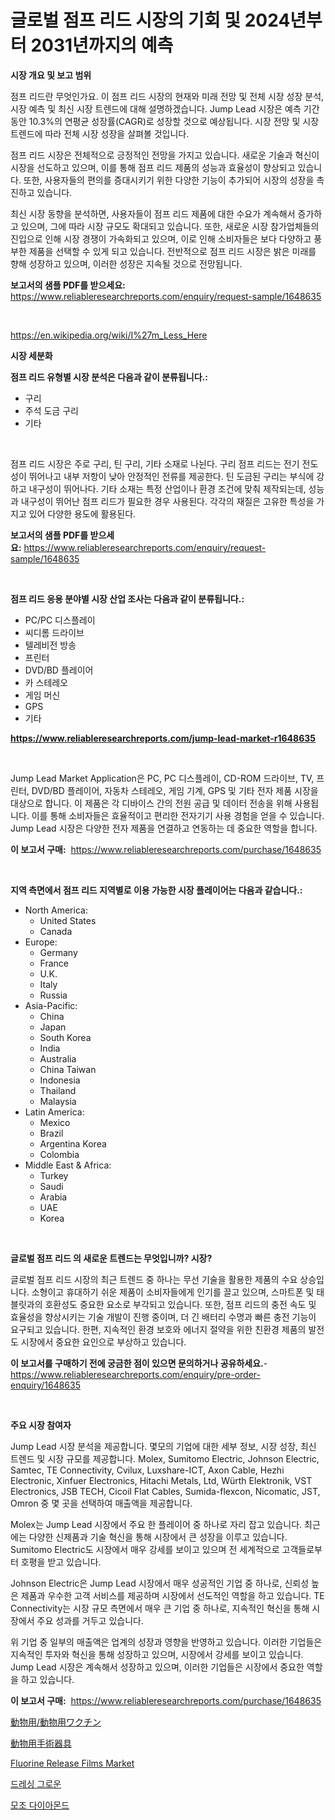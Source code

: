 <p><h1>글로벌 점프 리드 시장의 기회 및 2024년부터 2031년까지의 예측</h1></p><p><strong>시장 개요 및 보고 범위</strong></p>
<p><p>점프 리드란 무엇인가요. 이 점프 리드 시장의 현재와 미래 전망 및 전체 시장 성장 분석, 시장 예측 및 최신 시장 트렌드에 대해 설명하겠습니다. Jump Lead 시장은 예측 기간 동안 10.3%의 연평균 성장률(CAGR)로 성장할 것으로 예상됩니다. 시장 전망 및 시장 트렌드에 따라 전체 시장 성장을 살펴볼 것입니다.</p><p>점프 리드 시장은 전체적으로 긍정적인 전망을 가지고 있습니다. 새로운 기술과 혁신이 시장을 선도하고 있으며, 이를 통해 점프 리드 제품의 성능과 효율성이 향상되고 있습니다. 또한, 사용자들의 편의를 증대시키기 위한 다양한 기능이 추가되어 시장의 성장을 촉진하고 있습니다.</p><p>최신 시장 동향을 분석하면, 사용자들이 점프 리드 제품에 대한 수요가 계속해서 증가하고 있으며, 그에 따라 시장 규모도 확대되고 있습니다. 또한, 새로운 시장 참가업체들의 진입으로 인해 시장 경쟁이 가속화되고 있으며, 이로 인해 소비자들은 보다 다양하고 풍부한 제품을 선택할 수 있게 되고 있습니다. 전반적으로 점프 리드 시장은 밝은 미래를 향해 성장하고 있으며, 이러한 성장은 지속될 것으로 전망됩니다.</p></p>
<p><strong>보고서의 샘플 PDF를 받으세요:</strong> <a href="https://www.reliableresearchreports.com/enquiry/request-sample/1648635">https://www.reliableresearchreports.com/enquiry/request-sample/1648635</a></p>
<p>&nbsp;</p>
<p><a href="https://en.wikipedia.org/wiki/I%27m_Less_Here">https://en.wikipedia.org/wiki/I%27m_Less_Here</a></p>
<p><strong>시장 세분화</strong></p>
<p><strong>점프 리드 유형별 시장 분석은 다음과 같이 분류됩니다.:</strong></p>
<p><ul><li>구리</li><li>주석 도금 구리</li><li>기타</li></ul></p>
<p>&nbsp;</p>
<p><p>점프 리드 시장은 주로 구리, 틴 구리, 기타 소재로 나뉜다. 구리 점프 리드는 전기 전도성이 뛰어나고 내부 저항이 낮아 안정적인 전류를 제공한다. 틴 도금된 구리는 부식에 강하고 내구성이 뛰어나다. 기타 소재는 특정 산업이나 환경 조건에 맞춰 제작되는데, 성능과 내구성이 뛰어난 점프 리드가 필요한 경우 사용된다. 각각의 재질은 고유한 특성을 가지고 있어 다양한 용도에 활용된다.</p></p>
<p><strong>보고서의 샘플 PDF를 받으세요:</strong>&nbsp;<a href="https://www.reliableresearchreports.com/enquiry/request-sample/1648635">https://www.reliableresearchreports.com/enquiry/request-sample/1648635</a></p>
<p>&nbsp;</p>
<p><strong> 점프 리드 응용 분야별 시장 산업 조사는 다음과 같이 분류됩니다.:</strong></p>
<p><ul><li>PC/PC 디스플레이</li><li>씨디롬 드라이브</li><li>텔레비전 방송</li><li>프린터</li><li>DVD/BD 플레이어</li><li>카 스테레오</li><li>게임 머신</li><li>GPS</li><li>기타</li></ul></p>
<p><strong><a href="https://www.reliableresearchreports.com/jump-lead-market-r1648635">https://www.reliableresearchreports.com/jump-lead-market-r1648635</a></strong></p>
<p>&nbsp;</p>
<p><p>Jump Lead Market Application은 PC, PC 디스플레이, CD-ROM 드라이브, TV, 프린터, DVD/BD 플레이어, 자동차 스테레오, 게임 기계, GPS 및 기타 전자 제품 시장을 대상으로 합니다. 이 제품은 각 디바이스 간의 전원 공급 및 데이터 전송을 위해 사용됩니다. 이를 통해 소비자들은 효율적이고 편리한 전자기기 사용 경험을 얻을 수 있습니다. Jump Lead 시장은 다양한 전자 제품을 연결하고 연동하는 데 중요한 역할을 합니다.</p></p>
<p><strong>이 보고서 구매:</strong>&nbsp; <a href="https://www.reliableresearchreports.com/purchase/1648635">https://www.reliableresearchreports.com/purchase/1648635</a></p>
<p>&nbsp;</p>
<p><strong>지역 측면에서 점프 리드 지역별로 이용 가능한 시장 플레이어는 다음과 같습니다.:</strong></p>
<p><ul>
    <li>
        North America:
        <ul>
            <li>United States</li>
            <li>Canada</li>
        </ul>
    </li>
    <li>
        Europe:
        <ul>
            <li>Germany</li>
            <li>France</li>
            <li>U.K.</li>
            <li>Italy</li>
            <li>Russia</li>
        </ul>
    </li>
    <li>
        Asia-Pacific:
        <ul>
            <li>China</li>
            <li>Japan</li>
            <li>South Korea</li>
            <li>India</li>
            <li>Australia</li>
            <li>China Taiwan</li>
            <li>Indonesia</li>
            <li>Thailand</li>
            <li>Malaysia</li>
        </ul>
    </li>
    <li>
        Latin America:
        <ul>
            <li>Mexico</li>
            <li>Brazil</li>
            <li>Argentina Korea</li>
            <li>Colombia</li>
        </ul>
    </li>
    <li>
        Middle East & Africa:
        <ul>
            <li>Turkey</li>
            <li>Saudi</li>
            <li>Arabia</li>
            <li>UAE</li>
            <li>Korea</li>
        </ul>
    </li>
    </ul></p>
<p>&nbsp;</p>
<p><strong>글로벌 점프 리드 의 새로운 트렌드는 무엇입니까? 시장?</strong></p>
<p><p>글로벌 점프 리드 시장의 최근 트렌드 중 하나는 무선 기술을 활용한 제품의 수요 상승입니다. 소형이고 휴대하기 쉬운 제품이 소비자들에게 인기를 끌고 있으며, 스마트폰 및 태블릿과의 호환성도 중요한 요소로 부각되고 있습니다. 또한, 점프 리드의 충전 속도 및 효율성을 향상시키는 기술 개발이 진행 중이며, 더 긴 배터리 수명과 빠른 충전 기능이 요구되고 있습니다. 한편, 지속적인 환경 보호와 에너지 절약을 위한 친환경 제품의 발전도 시장에서 중요한 요인으로 부상하고 있습니다.</p></p>
<p><strong>이 보고서를 구매하기 전에 궁금한 점이 있으면 문의하거나 공유하세요.</strong>- <a href="https://www.reliableresearchreports.com/enquiry/pre-order-enquiry/1648635">https://www.reliableresearchreports.com/enquiry/pre-order-enquiry/1648635</a></p>
<p>&nbsp;</p>
<p><strong>주요 시장 참여자</strong></p>
<p><p>Jump Lead 시장 분석을 제공합니다. 몇모의 기업에 대한 세부 정보, 시장 성장, 최신 트렌드 및 시장 규모를 제공합니다. Molex, Sumitomo Electric, Johnson Electric, Samtec, TE Connectivity, Cvilux, Luxshare-ICT, Axon Cable, Hezhi Electronic, Xinfuer Electronics, Hitachi Metals, Ltd, Würth Elektronik, VST Electronics, JSB TECH, Cicoil Flat Cables, Sumida-flexcon, Nicomatic, JST, Omron 중 몇 곳을 선택하여 매출액을 제공합니다.</p><p>Molex는 Jump Lead 시장에서 주요 한 플레이어 중 하나로 자리 잡고 있습니다. 최근에는 다양한 신제품과 기술 혁신을 통해 시장에서 큰 성장을 이루고 있습니다. Sumitomo Electric도 시장에서 매우 강세를 보이고 있으며 전 세계적으로 고객들로부터 호평을 받고 있습니다.</p><p>Johnson Electric은 Jump Lead 시장에서 매우 성공적인 기업 중 하나로, 신뢰성 높은 제품과 우수한 고객 서비스를 제공하며 시장에서 선도적인 역할을 하고 있습니다. TE Connectivity는 시장 규모 측면에서 매우 큰 기업 중 하나로, 지속적인 혁신을 통해 시장에서 주요 성과를 거두고 있습니다.</p><p>위 기업 중 일부의 매출액은 업계의 성장과 영향을 반영하고 있습니다. 이러한 기업들은 지속적인 투자와 혁신을 통해 성장하고 있으며, 시장에서 강세를 보이고 있습니다. Jump Lead 시장은 계속해서 성장하고 있으며, 이러한 기업들은 시장에서 중요한 역할을 하고 있습니다.</p></p>
<p><strong>이 보고서 구매:</strong>&nbsp;&nbsp;<a href="https://www.reliableresearchreports.com/purchase/1648635">https://www.reliableresearchreports.com/purchase/1648635</a></p>
<p><p><a href="https://github.com/RandallRunte2023/Market-Research-Report-List-2/blob/main/447955520750.md">動物用/動物用ワクチン</a></p><p><a href="https://github.com/TerrellConn/Market-Research-Report-List-2/blob/main/782365020749.md">動物用手術器具</a></p><p><a href="https://github.com/mancsybtousav/Market-Research-Report-List-3/blob/main/fluorine-release-films-market.md">Fluorine Release Films Market</a></p><p><a href="https://github.com/LuckeyCorbin/Market-Research-Report-List-2/blob/main/202642728280.md">드레싱 그로운</a></p><p><a href="https://github.com/shampaakter36/Market-Research-Report-List-2/blob/main/391100228279.md">모조 다이아몬드</a></p></p>